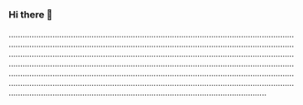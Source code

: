 ### Hi there 👋

........................................................................................................................................................................................................................................................................................................................................................................................................................................................................................................................................................................................................................................................................................................................................................................................................................................................................................